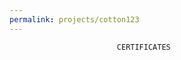 ```yaml
---
permalink: projects/cotton123
---
```


                         
                         
                         
                         
                            CERTIFICATES
